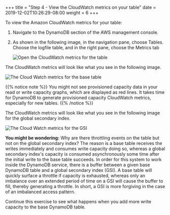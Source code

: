 +++
title = "Step 4 - View the CloudWatch metrics on your table"
date = 2019-12-02T10:26:29-08:00
weight = 6
+++

To view the Amazon CloudWatch metrics for your table:

1. Navigate to the DynamoDB section of the AWS management console.
2. As shown in the following image, in the navigation pane, choose Tables. Choose the logfile table, and in the right pane, choose the Metrics tab

   ![Open the CloudWatch metrics for the table](/images/awsnewconsole3.png)


<!-- ![Open the CloudWatch metrics for the table version 2](/images/awsconsole3v2.png) -->

The CloudWatch metrics will look like what you see in the following image.

![The Cloud Watch metrics for the base table](/images/tablelogfile-stats.png)

{{% notice note %}}
You might not see provisioned capacity data in your read or write capacity graphs, which are displayed as red lines. It takes time for DynamoDB to generate provisioned capacity CloudWatch metrics, especially for new tables.
{{% /notice %}}

The CloudWatch metrics will look like what you see in the following image for the global secondary index.


![The Cloud Watch metrics for the GSI](/images/GSI-logfile-stats.png)


**You might be wondering:** Why are there throttling events on the table but not on the global secondary index? The reason is a base table receives the writes immediately and consumes write capacity doing so, whereas a global secondary index's capacity is consumed asynchronously some time after the initial write to the base table succeeds. In order for this system to work inside the DynamoDB service, there is a buffer between a given base DynamoDB table and a global secondary index (GSI). A base table will quickly surface a throttle if capacity is exhausted, whereas only an imbalance over an extended period of time on a GSI will cause the buffer to fill, thereby generating a throttle. In short, a GSI is more forgiving in the case of an imbalanced access pattern.

Continue this exercise to see what happens when you add more write capacity to the base DynamoDB table.
